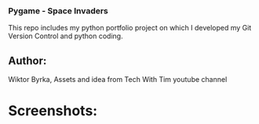 ### Pygame - Space Invaders

This repo includes my python portfolio project on which I developed my Git Version Control and python coding.

## Author:

Wiktor Byrka, Assets and idea from Tech With Tim youtube channel

# Screenshots:

